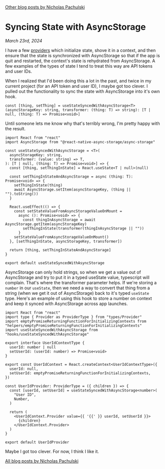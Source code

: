 [Other blog posts by Nicholas Pachulski](/README.md)

# Syncing State with AsyncStorage

_March 23rd, 2024_

I have a few [providers](https://react.dev/reference/react/createContext#provider) which initialize state, shove it in a context, and then ensure that the state is synchronized with AsyncStorage so that if the app is quit and restarted, the context's state is rehydrated from AsyncStorage. A few examples of the types of state I tend to treat this way are API tokens and user IDs.

When I realized that I'd been doing this a lot in the past, and twice in my current project (for an API token and user ID), I maybe got too clever. I pulled out the functionality to sync the state with AsyncStorage into it's own hook.

```tsx
const [thing, setThing] = useStateSyncedWithAsyncStorage<T>(asyncStorageKey: string, transformer: (thing: T) => string): [T | null, (thing: T) => Promise<void>]
```

Until someone lets me know why that's terribly wrong, I'm pretty happy with the result.

```tsx
import React from "react"
import AsyncStorage from "@react-native-async-storage/async-storage"

const useStateSyncedWithAsyncStorage = <T>(
  asyncStorageKey: string,
  transformer: (value: string) => T,
): [T | null, (thing: T) => Promise<void>] => {
  const [thing, setThingInState] = React.useState<T | null>(null)

  const setThingInStateAndAsyncStorage = async (thing: T): Promise<void> => {
    setThingInState(thing)
    await AsyncStorage.setItem(asyncStorageKey, (thing || "").toString())
  }

  React.useEffect(() => {
    const setStateValueFromAsyncStorageValueOnMount =
      async (): Promise<void> => {
        const thingInAsyncStorage = await AsyncStorage.getItem(asyncStorageKey)
        setThingInState(transformer(thingInAsyncStorage || ""))
      }
    setStateValueFromAsyncStorageValueOnMount()
  }, [setThingInState, asyncStorageKey, transformer])

  return [thing, setThingInStateAndAsyncStorage]
}

export default useStateSyncedWithAsyncStorage
```

AsyncStorage can only hold strings, so when we get a value out of AsyncStorage and try to put it in a typed useState value, typescript will complain. That's where the transformer parameter helps. If we're storing a `number` in our `useState`, then we need a way to convert that thing from a string (when we get it out of AsyncStorage) back to it's typed `useState` type. Here's an example of using this hook to store a number on context and keep it synced with AsyncStorage across app launches.

```tsx
import React from "react"
import type { Provider as ProviderType } from "types/Provider"
import emptyPromiseReturningFunctionForInitializingContexts from "helpers/emptyPromiseReturningFunctionForInitializingContexts"
import useStateSyncedWithAsyncStorage from "hooks/useStateSyncedWithAsyncStorage"

export interface UserIdContextType {
  userId: number | null
  setUserId: (userId: number) => Promise<void>
}

export const UserIdContext = React.createContext<UserIdContextType>({
  userId: null,
  setUserId: emptyPromiseReturningFunctionForInitializingContexts,
})

const UserIdProvider: ProviderType = ({ children }) => {
  const [userId, setUserId] = useStateSyncedWithAsyncStorage<number>(
    "User ID",
    Number,
  )

  return (
    <UserIdContext.Provider value={{ '{{' }} userId, setUserId }}>
      {children}
    </UserIdContext.Provider>
  )
}

export default UserIdProvider
```

Maybe I got too clever. For now, I think I like it.

[All blog posts by Nicholas Pachulski](/README.md)
